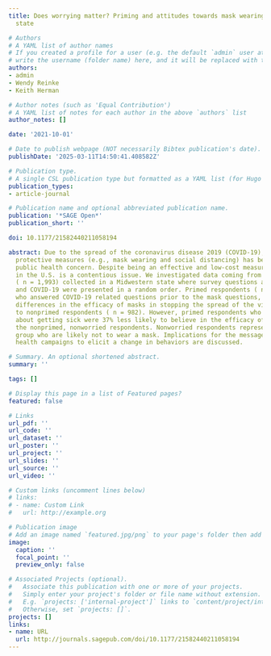 ```yaml
---
title: Does worrying matter? Priming and attitudes towards mask wearing in a midwestern
  state

# Authors
# A YAML list of author names
# If you created a profile for a user (e.g. the default `admin` user at `content/authors/admin/`), 
# write the username (folder name) here, and it will be replaced with their full name and linked to their profile.
authors:
- admin
- Wendy Reinke
- Keith Herman

# Author notes (such as 'Equal Contribution')
# A YAML list of notes for each author in the above `authors` list
author_notes: []

date: '2021-10-01'

# Date to publish webpage (NOT necessarily Bibtex publication's date).
publishDate: '2025-03-11T14:50:41.408582Z'

# Publication type.
# A single CSL publication type but formatted as a YAML list (for Hugo requirements).
publication_types:
- article-journal

# Publication name and optional abbreviated publication name.
publication: '*SAGE Open*'
publication_short: ''

doi: 10.1177/21582440211058194

abstract: Due to the spread of the coronavirus disease 2019 (COVID-19), the use of
  protective measures (e.g., mask wearing and social distancing) has become an important
  public health concern. Despite being an effective and low-cost measure, mask wearing
  in the U.S. is a contentious issue. We investigated data coming from a natural experiment
  ( n = 1,993) collected in a Midwestern state where survey questions about mask wearing
  and COVID-19 were presented in a random order. Primed respondents ( n = 1,011),
  who answered COVID-19 related questions prior to the mask questions, indicated no
  differences in the efficacy of masks in stopping the spread of the virus compared
  to nonprimed respondents ( n = 982). However, primed respondents who were not worried
  about getting sick were 37% less likely to believe in the efficacy of masks compared
  the nonprimed, nonworried respondents. Nonworried respondents represent a high-risk
  group who are likely not to wear a mask. Implications for the messages used in public
  health campaigns to elicit a change in behaviors are discussed.

# Summary. An optional shortened abstract.
summary: ''

tags: []

# Display this page in a list of Featured pages?
featured: false

# Links
url_pdf: ''
url_code: ''
url_dataset: ''
url_poster: ''
url_project: ''
url_slides: ''
url_source: ''
url_video: ''

# Custom links (uncomment lines below)
# links:
# - name: Custom Link
#   url: http://example.org

# Publication image
# Add an image named `featured.jpg/png` to your page's folder then add a caption below.
image:
  caption: ''
  focal_point: ''
  preview_only: false

# Associated Projects (optional).
#   Associate this publication with one or more of your projects.
#   Simply enter your project's folder or file name without extension.
#   E.g. `projects: ['internal-project']` links to `content/project/internal-project/index.md`.
#   Otherwise, set `projects: []`.
projects: []
links:
- name: URL
  url: http://journals.sagepub.com/doi/10.1177/21582440211058194
---
```

